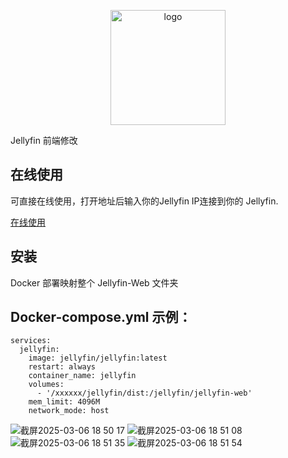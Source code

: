 <p align="center">
  <a href="https://peifeng.li"><img width="184px" alt="logo" src="https://is.peifeng.li/logo.png" />
  </a>
</p>

Jellyfin 前端修改

## 在线使用
可直接在线使用，打开地址后输入你的Jellyfin IP连接到你的 Jellyfin.

[在线使用](https://isweetav.pages.dev/)

## 安装
Docker 部署映射整个 Jellyfin-Web 文件夹

## Docker-compose.yml 示例：

```
services:
  jellyfin:
    image: jellyfin/jellyfin:latest
    restart: always
    container_name: jellyfin
    volumes:
      - '/xxxxxx/jellyfin/dist:/jellyfin/jellyfin-web'
    mem_limit: 4096M
    network_mode: host
```
![截屏2025-03-06 18 50 17](https://github.com/user-attachments/assets/69539693-5fb5-4c77-8085-55ee4e20362e)
![截屏2025-03-06 18 51 08](https://github.com/user-attachments/assets/51215d7d-fa62-4de2-84f0-a5e24830c91d)
![截屏2025-03-06 18 51 35](https://github.com/user-attachments/assets/cd2665bf-3f8d-432b-b9b7-12710ddff92c)
![截屏2025-03-06 18 51 54](https://github.com/user-attachments/assets/8b804e88-78a3-4de7-9a97-0c98c31474e2)
